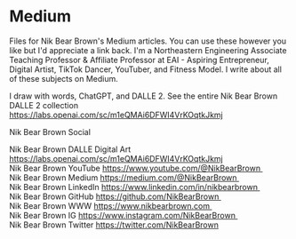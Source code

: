 # Medium

Files for Nik Bear Brown's Medium articles.  You can use these however you like but I'd appreciate a link back. I'm a Northeastern Engineering Associate Teaching Professor & Affiliate Professor at EAI  - Aspiring Entrepreneur, Digital Artist, TikTok Dancer, YouTuber, and Fitness Model.  I write about all of these subjects on Medium.

 I draw with words, ChatGPT, and DALLE 2. See the entire Nik Bear Brown DALLE 2 collection https://labs.openai.com/sc/m1eQMAi6DFWI4VrKOqtkJkmj
  
  Nik Bear Brown Social

Nik Bear Brown DALLE Digital Art https://labs.openai.com/sc/m1eQMAi6DFWI4VrKOqtkJkmj     
Nik Bear Brown YouTube https://www.youtube.com/@NikBearBrown     
Nik Bear Brown Medium https://medium.com/@NikBearBrown    
Nik Bear Brown LinkedIn https://www.linkedin.com/in/nikbearbrown     
Nik Bear Brown GitHub https://github.com/NikBearBrown     
Nik Bear Brown WWW https://www.nikbearbrown.com      
Nik Bear Brown IG https://www.instagram.com/NikBearBrown      
Nik Bear Brown Twitter https://twitter.com/NikBearBrown     


